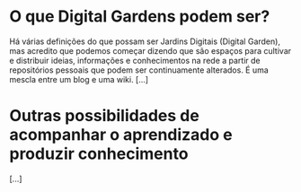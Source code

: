 
# O que Digital Gardens podem ser?

Há várias definições do que possam ser Jardins Digitais (Digital Garden), mas acredito que podemos começar dizendo que são espaços para cultivar e distribuir ideias, informações e conhecimentos na rede a partir de repositórios pessoais que podem ser continuamente alterados. É uma mescla entre um blog e uma wiki. [...]

# Outras possibilidades de acompanhar o aprendizado e produzir conhecimento

[...]

